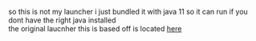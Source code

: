 so this is not my launcher i just bundled it with java 11 so it can run if you dont have the right java installed  
the original laucnher this is based off is located [here](https://github.com/jbx5/devious-client/releases/latest)
